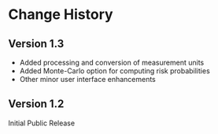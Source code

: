 # Change History

## Version 1.3

- Added processing and conversion of measurement units
- Added Monte-Carlo option for computing risk probabilities
- Other minor user interface enhancements


## Version 1.2

Initial Public Release
